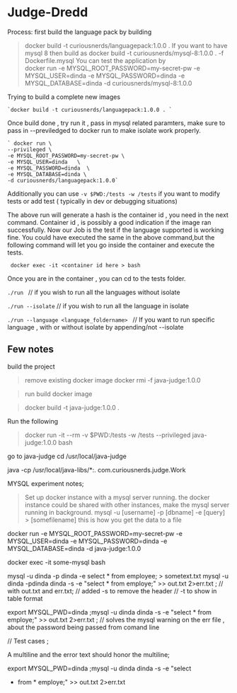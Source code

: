 # Judge-Dredd



Process: 
 first build the language pack by building 
>  docker build -t curiousnerds/languagepack:1.0.0 . 
If you want to have mysql 8 then build as 
>  docker build -t curiousnerds/mysql-8:1.0.0 . -f Dockerfile.mysql
    You can test the application by  
>       docker run -e MYSQL_ROOT_PASSWORD=my-secret-pw -e MYSQL_USER=dinda  -e MYSQL_PASSWORD=dinda  -e MYSQL_DATABASE=dinda -d curiousnerds/mysql-8:1.0.0



Trying to build a complete new images 

    `docker build -t curiousnerds/languagepack:1.0.0 . `
    
Once build done , try run it , pass in mysql related paramters, make sure to pass in --previledged to docker run to make isolate work properly.
    
    ` docker run \
    --privileged \
    -e MYSQL_ROOT_PASSWORD=my-secret-pw \
    -e MYSQL_USER=dinda   \
    -e MYSQL_PASSWORD=dinda  \
    -e MYSQL_DATABASE=dinda \
    -d curiousnerds/languagepack:1.0.0`

Additionally you can use `-v $PWD:/tests -w /tests` if you want to modify tests or add test ( typically in dev or debugging situations)
    
    
The above run will generate a hash is the container id , you need in the next command. Container id , is possibly
a good indication if the image ran successfully. Now our Job is the test if the language supported is working fine. You could have executed the same
in the above command,but the following command will let you go inside the container and execute the tests.
    
` docker exec -it <container id here > bash`

Once you are in the container , you can cd to the tests folder.

`./run ` // if you wish to run all the languages without isolate

`./run --isolate`  // if you wish to run all the language in isolate 

`./run --language <language_foldername> ` // If you want to run specific language , with or without isolate by appending/not  --isolate



## Few notes 
 build the project

> remove existing docker image
 docker rmi -f java-judge:1.0.0

> run build docker image

> docker build -t java-judge:1.0.0 .

Run the following

> docker run -it --rm -v $PWD:/tests -w /tests --privileged java-judge:1.0.0 bash

go to java-judge
cd /usr/local/java-judge

java -cp /usr/local/java-libs/*:. com.curiousnerds.judge.Work


MYSQL experiment notes; 

> Set up docker instance with a mysql server running. 
> the docker instance could be shared with other instances, make the mysql server running in background. 
> mysql -u [username] -p [dbname] -e [query] > [somefilename] this is how you get the data to a file 

 docker run -e MYSQL_ROOT_PASSWORD=my-secret-pw -e MYSQL_USER=dinda  -e MYSQL_PASSWORD=dinda  -e MYSQL_DATABASE=dinda -d java-judge:1.0.0

 docker exec -it some-mysql bash

 mysql -u dinda -p dinda -e select * from employee;  > sometext.txt
mysql -u dinda -pdinda dinda -s -e "select * from employe;" >> out.txt  2>err.txt ; // with out.txt and err.txt; // added -s to remove the header  // -t to show in table format 

export MYSQL_PWD=dinda ;mysql -u dinda  dinda -s -e "select * from employe;" >> out.txt  2>err.txt ; // solves the mysql warning on the err file , about the password being passed from comand line 


// Test cases ; 

A multiline and the error text should honor the multiline;

export MYSQL_PWD=dinda ;mysql -u dinda  dinda -s -e "select 
* from *
employe;" >> out.txt  2>err.txt  



